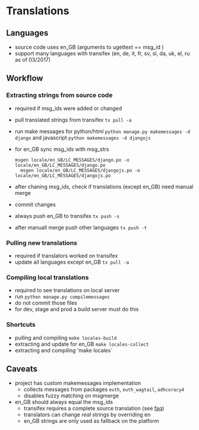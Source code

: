 # Translations

## Languages

  - source code uses en_GB (arguments to ugettext == msg_id )
  - support many languages with transifex (en, de, it, fr,
    sv, sl, da, uk, el, ru as of 03/2017)

## Workflow

### Extracting strings from source code

  - required if msg_ids were added or changed
  - pull translated strings from transifex `tx pull -a`
  - run make messages for python/html `python manage.py makemessages -d django`
    and javascript `python makemessages -d djangojs`
  - for en_GB sync msg_ids with msg_strs

        msgen locale/en_GB/LC_MESSAGES/django.po -o locale/en_GB/LC_MESSAGES/django.po
 	      msgen locale/en_GB/LC_MESSAGES/djangojs.po -o locale/en_GB/LC_MESSAGES/djangojs.po

  - after chaning msg_ids, check if translations (except en_GB) need manual merge
  - commit changes
  - always push en_GB to transifex `tx push -s`
  - after manuall merge push other languages `tx push -t`


### Pulling new translations

  - required if translators worked on transifex
  - update all languages except en_GB `tx pull -a`

### Compiling local translations

   - required to see translations on local server
   - run `python manage.py compilemessages`
   - do not commit those files
   - for dev, stage and prod a build server must do this

### Shortcuts

   - pulling and compiling `make locales-build`
   - extracting and update for en_GB `make locales-collect`
   - extracting and compiling 'make locales`

## Caveats

   - project has custom makemessages implementation
      - collects messages from packages `euth`, `euth_wagtail`, `adhcoracy4`
      - disables fuzzy matching on msgmerge
   - en_GB should always equal the msg_ids
      - transifex requires a complete source translation (see [faq](https://docs.transifex.com/faq/all))
      - translators can change *real* strings by overriding en
      - en_GB strings are only used as fallback on the platform
